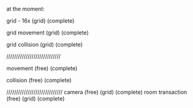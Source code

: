at the moment: 

grid - 16x       (grid) (complete)

grid movement    (grid) (complete)

grid collision   (grid) (complete)

////////////////////////////

movement         (free) (complete)

collision        (free) (complete)

/////////////////////////////
camera           (free) (grid) (complete)
room transaction (free) (grid) (complete)

